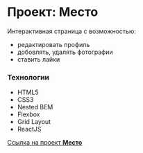 # Проект: Место

Интерактивная страница с возможностью:
 * редактировать профиль
 * добовлять, удалять фотографии
 * ставить лайки

<!-- <img src="https://user-images.githubusercontent.com/101800268/171993443-1f168908-5e86-4367-96cd-769d9e118dcb.jpg"> -->
### Технологии
* HTML5
* CSS3
* Nested BEM
* Flexbox
* Grid Layout
* ReactJS

[Ссылка на проект **Место**](https://dmitry-user.github.io/mesto-react/)